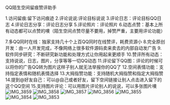 QQ陌生空间留痕赞评助手

1.访问留痕:留下访问痕迹
2.评论说说:评论目标说说
3.评论日志：评论目标QQ日志
4.评论日志分享：评论日志分享
5.评论照片：评论照片
6.动态点赞：基本上所有动态都可以点赞的噢（陌生空间点赞尽量不要用，掉赞严重，主要用评论功能）

7.多QQ同时在线：独家支持几十个上百QQ同时在线赞评，耗费资源小
8.完全原创开发：由一人开发完成，不像网络上很多软件源码卖来卖去的内部自动发广告
9.软件同步研究：不断研究新功能和处理方式让你用起来更顺手
10.赞评所有动态：支持说说，日志，图片，分享等等一切QQ动态
11.评论留下QQ图：评论的时候可以将你的广告QQ转为图片这样子别人就无法举报你的QQ了
12.空间表情功能：支持指定表情和随机表情选择
13.大拇指赞功能：支持随机大拇指赞和指定大拇指赞
14.提到@好友自己：可以@自己或者好友，留下空间链接让别人点击进入留下的这个QQ空间
15.支持图片评论：可以用图片评论别人的说说，可以多张图片噢![IMG_3859](https://github.com/user-attachments/assets/00707ab4-9c70-4df7-9339-6e5f93d925d0)
![IMG_3858](https://github.com/user-attachments/assets/29ad2a33-42e6-405e-b045-45683c96e7f2)
![IMG_3857](https://github.com/user-attachments/assets/1ad7e31e-6f78-4b07-b136-28396c1fb786)
![IMG_3856](https://github.com/user-attachments/assets/a531b643-b598-4edb-96bf-d122fe4451c5)
![IMG_3855](https://github.com/user-attachments/assets/0017acbe-969b-4638-9fe7-a5b65f852717)
![IMG_3854](https://github.com/user-attachments/assets/6ed86cfd-6cb2-4914-9edd-d6fe32d9ee41)
![IMG_3853](https://github.com/user-attachments/assets/e52db66f-77e5-40e6-a483-e9d5115bc700)
